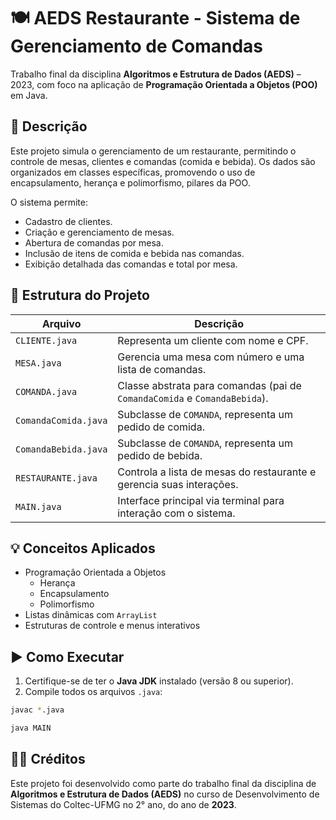 # 🍽️ AEDS Restaurante - Sistema de Gerenciamento de Comandas

Trabalho final da disciplina **Algoritmos e Estrutura de Dados (AEDS)** – 2023, com foco na aplicação de **Programação Orientada a Objetos (POO)** em Java.

## 📌 Descrição

Este projeto simula o gerenciamento de um restaurante, permitindo o controle de mesas, clientes e comandas (comida e bebida). Os dados são organizados em classes específicas, promovendo o uso de encapsulamento, herança e polimorfismo, pilares da POO.

O sistema permite:

- Cadastro de clientes.
- Criação e gerenciamento de mesas.
- Abertura de comandas por mesa.
- Inclusão de itens de comida e bebida nas comandas.
- Exibição detalhada das comandas e total por mesa.

## 🧱 Estrutura do Projeto

| Arquivo               | Descrição                                                                 |
|-----------------------|---------------------------------------------------------------------------|
| `CLIENTE.java`        | Representa um cliente com nome e CPF.                                     |
| `MESA.java`           | Gerencia uma mesa com número e uma lista de comandas.                     |
| `COMANDA.java`        | Classe abstrata para comandas (pai de `ComandaComida` e `ComandaBebida`). |
| `ComandaComida.java`  | Subclasse de `COMANDA`, representa um pedido de comida.                   |
| `ComandaBebida.java`  | Subclasse de `COMANDA`, representa um pedido de bebida.                   |
| `RESTAURANTE.java`    | Controla a lista de mesas do restaurante e gerencia suas interações.      |
| `MAIN.java`           | Interface principal via terminal para interação com o sistema.            |

## 💡 Conceitos Aplicados

- Programação Orientada a Objetos
  - Herança
  - Encapsulamento
  - Polimorfismo
- Listas dinâmicas com `ArrayList`
- Estruturas de controle e menus interativos

## ▶️ Como Executar

1. Certifique-se de ter o **Java JDK** instalado (versão 8 ou superior).
2. Compile todos os arquivos `.java`:

```bash
javac *.java
```

```bash
java MAIN
```

## 👨‍🏫 Créditos

Este projeto foi desenvolvido como parte do trabalho final da disciplina de **Algoritmos e Estrutura de Dados (AEDS)** no curso de Desenvolvimento de Sistemas do Coltec-UFMG no 2° ano, do ano de **2023**.

